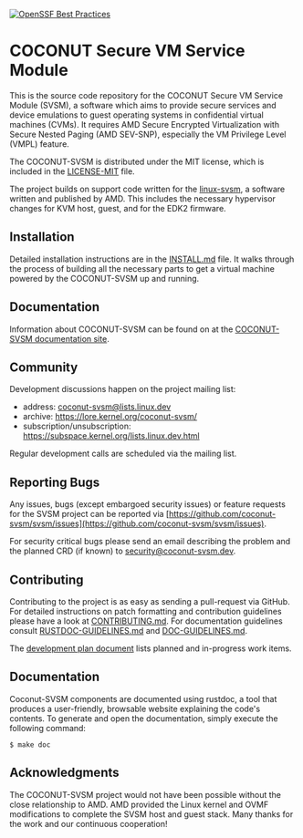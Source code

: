 [![OpenSSF Best Practices](https://www.bestpractices.dev/projects/8914/badge)](https://www.bestpractices.dev/projects/8914)

COCONUT Secure VM Service Module
================================

This is the source code repository for the COCONUT Secure VM Service
Module (SVSM), a software which aims to provide secure services and
device emulations to guest operating systems in confidential virtual
machines (CVMs). It requires AMD Secure Encrypted Virtualization with
Secure Nested Paging (AMD SEV-SNP), especially the VM Privilege Level
(VMPL) feature.

The COCONUT-SVSM is distributed under the MIT license, which is included in the
[LICENSE-MIT](LICENSE-MIT) file.

The project builds on support code written for the [linux-svsm](https://github.com/AMDESE/linux-svsm),
a software written and published by AMD. This includes the necessary
hypervisor changes for KVM host, guest, and for the EDK2 firmware.

Installation
------------

Detailed installation instructions are in the [INSTALL.md](Documentation/docs/installation/INSTALL.md)
file. It walks through the process of building all the necessary parts
to get a virtual machine powered by the COCONUT-SVSM up and running.

Documentation
-------------

Information about COCONUT-SVSM can be found on at the
[COCONUT-SVSM documentation site](https://coconut-svsm.github.io/svsm).

Community
---------

Development discussions happen on the project mailing list:
- address: coconut-svsm@lists.linux.dev
- archive: https://lore.kernel.org/coconut-svsm/
- subscription/unsubscription: https://subspace.kernel.org/lists.linux.dev.html

Regular development calls are scheduled via the mailing list.

Reporting Bugs
--------------

Any issues, bugs (except embargoed security issues) or feature requests
for the SVSM project can be reported via [https://github.com/coconut-svsm/svsm/issues](https://github.com/coconut-svsm/svsm/issues).

For security critical bugs please send an email describing the problem
and the planned CRD (if known) to
[security@coconut-svsm.dev](mailto:security@coconut-svsm.dev).

Contributing
------------

Contributing to the project is as easy as sending a pull-request via
GitHub. For detailed instructions on patch formatting and contribution
guidelines please have a look at [CONTRIBUTING.md](Documentation/docs/developer/CONTRIBUTING.md).
For documentation guidelines consult [RUSTDOC-GUIDELINES.md](Documentation/docs/developer/RUSTDOC-GUIDELINES.md)
and [DOC-GUIDELINES.md](Documentation/docs/developer/DOC-GUIDELINES.md).

The [development plan document](Documentation/docs/developer/DEVELOPMENT-PLAN.md)
lists planned and in-progress work items.

Documentation
-------------

Coconut-SVSM components are documented using rustdoc, a tool that produces
a user-friendly, browsable website explaining the code's contents. To
generate and open the documentation, simply execute the following command:

```
$ make doc
```

Acknowledgments
---------------

The COCONUT-SVSM project would not have been possible without the close
relationship to AMD. AMD provided the Linux kernel and OVMF
modifications to complete the SVSM host and guest stack. Many thanks for the
work and our continuous cooperation!
